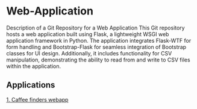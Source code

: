 # Web-Application

Description of a Git Repository for a Web Application
This Git repository hosts a web application built using Flask, a lightweight WSGI web application framework in Python. 
The application integrates Flask-WTF for form handling and Bootstrap-Flask for seamless integration of Bootstrap classes for UI design. 
Additionally, it includes functionality for CSV manipulation, demonstrating the ability to read from and write to CSV files within the application.

## Applications
[1. Caffee finders webapp](https://github.com/dhargyalla/Coffee-and-wifi-webapp)

